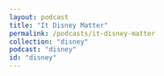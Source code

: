 ```yaml
---
layout: podcast
title: "It Disney Matter"
permalink: /podcasts/it-disney-matter
collection: "disney"
podcast: "disney"
id: "disney"
---
```

